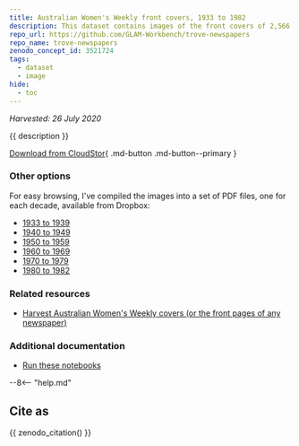 ```yaml
---
title: Australian Women's Weekly front covers, 1933 to 1982
description: This dataset contains images of the front covers of 2,566 Australian Women's Weekly issues on Trove, published between 1933 and 1982.
repo_url: https://github.com/GLAM-Workbench/trove-newspapers
repo_name: trove-newspapers
zenodo_concept_id: 3521724
tags:
  - dataset
  - image
hide:
  - toc
---
```

*Harvested: 26 July 2020*

{{ description }}

[Download from CloudStor](https://cloudstor.aarnet.edu.au/plus/s/NaKjoKNFOGXXDNN){ .md-button .md-button--primary }

### Other options

For easy browsing, I've compiled the images into a set of PDF files, one for each decade, available from Dropbox:
  * [1933 to 1939](https://www.dropbox.com/s/0j6zpeuw6tbey5k/aww-1933-1939.pdf?dl=0)
  * [1940 to 1949](https://www.dropbox.com/s/y1he8dd6h655weu/aww-1940-1949.pdf?dl=0)
  * [1950 to 1959](https://www.dropbox.com/s/i9gp9i51nofmlqo/aww-1950-1959.pdf?dl=0)
  * [1960 to 1969](https://www.dropbox.com/s/2of63tovcnphijo/aww-1960-1969.pdf?dl=0)
  * [1970 to 1979](https://www.dropbox.com/s/f2yxpg8u4dx5uf2/aww-1970-1979.pdf?dl=0)
  * [1980 to 1982](https://www.dropbox.com/s/xanohtas1fi7eu4/aww-1980-1982.pdf?dl=0)

### Related resources

* [Harvest Australian Women's Weekly covers (or the front pages of any newspaper)](harvest-aww-covers-and-newspaper-front-pages.md)

### Additional documentation

* [Run these notebooks](../#run-these-notebooks)

--8<-- "help.md"

## Cite as

{{ zenodo_citation() }}